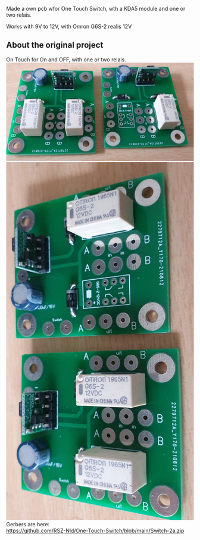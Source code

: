 Made a own pcb wfor One Touch Switch, wth a KDA5 module and one or two relais.

Works with 9V to 12V, with Omron G6S-2 realis 12V
## About the original project
On Touch for On and OFF, with one or two relais.
![Photo 0](https://github.com/RSZ-Nld/One-Touch-Switch/blob/main/001.jpg)
![Photo 1](https://github.com/RSZ-Nld/One-Touch-Switch/blob/main/002.jpg)
Gerbers are here:  
https://github.com/RSZ-Nld/One-Touch-Switch/blob/main/Switch-2a.zip
